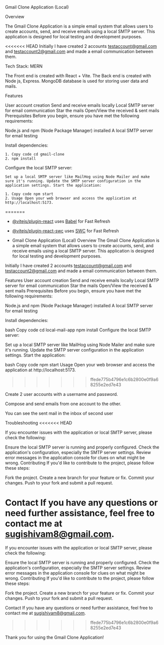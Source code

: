 Gmail Clone Application (Local)

Overview

The Gmail Clone Application is a simple email system that allows users to create accounts, send, and receive emails using a local SMTP server. This application is designed for local testing and development purposes.

<<<<<<< HEAD
Initially I have created 2 accounts testaccount@gmail.com and testaccount2@gmail.com and made a email communication between them.

Tech Stack: MERN

The Front end is created with React + Vite.
The Back end is created with Node js, Express.
MongoDB database is used for storing user data and mails.

Features

User account creation Send and receive emails locally Local SMTP server for email communication Star the mails Open/View the received & sent mails Prerequisites Before you begin, ensure you have met the following requirements:

Node.js and npm (Node Package Manager) installed A local SMTP server for email testing

Install dependencies:

    1. Copy code cd gmail-clone
    2. npm install

Configure the local SMTP server:

    Set up a local SMTP server like MailHog using Node Mailer and make sure it's running. Update the SMTP server configuration in the application settings. Start the application:

    1. Copy code npm start
    2. Usage Open your web browser and access the application at http://localhost:5173.
=======
- [@vitejs/plugin-react](https://github.com/vitejs/vite-plugin-react/blob/main/packages/plugin-react/README.md) uses [Babel](https://babeljs.io/) for Fast Refresh
- [@vitejs/plugin-react-swc](https://github.com/vitejs/vite-plugin-react-swc) uses [SWC](https://swc.rs/) for Fast Refresh

- Gmail Clone Application (Local)
Overview
The Gmail Clone Application is a simple email system that allows users to create accounts, send, and receive emails using a local SMTP server. This application is designed for local testing and development purposes.

Initially I have created 2 accounts testaccount@gmail.com and testaccount2@gmail.com and made a email communication between them.

Features
User account creation
Send and receive emails locally
Local SMTP server for email communication
Star the mails
Open/View the received & sent mails
Prerequisites
Before you begin, ensure you have met the following requirements:

Node.js and npm (Node Package Manager) installed
A local SMTP server for email testing

Install dependencies:

bash
Copy code
cd local-mail-app
npm install
Configure the local SMTP server:

Set up a local SMTP server like MailHog using Node Mailer and make sure it's running.
Update the SMTP server configuration in the application settings.
Start the application:

bash
Copy code
npm start
Usage
Open your web browser and access the application at http://localhost:5173.
>>>>>>> ffede775b4796e1c6b2800e0f9a68255e2ed7e43

Create 2 user accounts with a username and password.

Compose and send emails from one account to the other.

You can see the sent mail in the inbox of second user

Troubleshooting
<<<<<<< HEAD

If you encounter issues with the application or local SMTP server, please check the following:

Ensure the local SMTP server is running and properly configured. Check the application's configuration, especially the SMTP server settings. Review error messages in the application console for clues on what might be wrong. Contributing If you'd like to contribute to the project, please follow these steps:

Fork the project. Create a new branch for your feature or fix. Commit your changes. Push to your fork and submit a pull request.

Contact If you have any questions or need further assistance, feel free to contact me at sugishivam8@gmail.com.
=======
If you encounter issues with the application or local SMTP server, please check the following:

Ensure the local SMTP server is running and properly configured.
Check the application's configuration, especially the SMTP server settings.
Review error messages in the application console for clues on what might be wrong.
Contributing
If you'd like to contribute to the project, please follow these steps:

Fork the project.
Create a new branch for your feature or fix.
Commit your changes.
Push to your fork and submit a pull request.

Contact
If you have any questions or need further assistance, feel free to contact me at sugishivam8@gmail.com.
>>>>>>> ffede775b4796e1c6b2800e0f9a68255e2ed7e43

Thank you for using the Gmail Clone Application!
